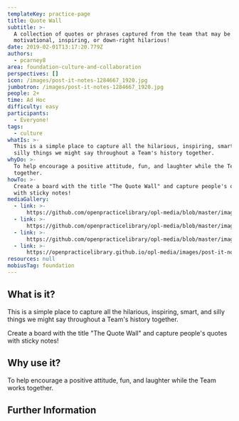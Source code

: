 ```yaml
---
templateKey: practice-page
title: Quote Wall
subtitle: >-
  A collection of quotes or phrases captured from the team that may be
  motivational, inspiring, or down-right hilarious!
date: 2019-02-01T13:17:20.779Z
authors:
  - pcarney8
area: foundation-culture-and-collaboration
perspectives: []
icon: /images/post-it-notes-1284667_1920.jpg
jumbotron: /images/post-it-notes-1284667_1920.jpg
people: 2+
time: Ad Hoc
difficulty: easy
participants:
  - Everyone!
tags:
  - culture
whatIs: >-
  This is a simple place to capture all the hilarious, inspiring, smart, and
  silly things we might say throughout a Team's history together.
whyDo: >-
  To help encourage a positive attitude, fun, and laughter while the Team works
  together.
howTo: >-
  Create a board with the title "The Quote Wall" and capture people's quotes
  with sticky notes!
mediaGallery:
  - link: >-
      https://github.com/openpracticelibrary/opl-media/blob/master/images/quote%20wall%203.JPG?raw=true
  - link: >-
      https://github.com/openpracticelibrary/opl-media/blob/master/images/quote%20wall%202.jpg?raw=true
  - link: >-
      https://github.com/openpracticelibrary/opl-media/blob/master/images/Quote%20wall.JPG?raw=true
  - link: >-
      https://openpracticelibrary.github.io/opl-media/images/post-it-notes-1284667_1920.jpg
resources: null
mobiusTag: foundation
---
```

## What is it?

This is a simple place to capture all the hilarious, inspiring, smart, and silly things we might say throughout a Team's history together.



Create a board with the title "The Quote Wall" and capture people's quotes with sticky notes!

## Why use it?

To help encourage a positive attitude, fun, and laughter while the Team works together.

## Further Information
